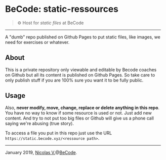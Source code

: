 # BeCode: static-ressources

> ⚙️ Host for _static files_ at BeCode

* * *

A "dumb" repo published on Github Pages to put static files, like images, we need for exercises or whatever.

## About

This is a private repository only viewable and editable by Becode coaches on Github but all its content is published on Github Pages. So take care to only publish stuff if you are 100% sure you want it to be fully public.

## Usage

Also, **never modify, move, change, replace or delete anything in this repo**. You have no way to know if some resource is used or not. Just add new content. And try to not put too big files or Github will give us a phone call saying we're abusing (true story).

To access a file you put in this repo just use the URL `https://static.becode.xyz/<ressource path>`.

* * *

January 2019, [Nicolas V.](https://nicolas-van.github.io)@[BeCode](https://becode.org).
